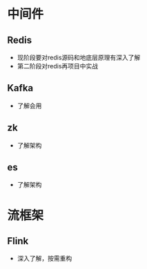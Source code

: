 # 中间件
## Redis
* 现阶段要对redis源码和地底层原理有深入了解
* 第二阶段对redis再项目中实战
## Kafka
* 了解会用
## zk
* 了解架构
## es
* 了解架构

# 流框架
## Flink
* 深入了解，按需重构






